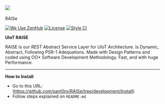 <h1><img src="http://i.imgur.com/Ftmda0f.png"/></h1>RAISe
<br>

[![We Use ZenHub](https://raw.githubusercontent.com/ZenHubIO/support/master/zenhub-badge.png)](https://zenhub.com) [![License](https://img.shields.io/badge/License-Apache%202.0-blue.svg)](https://opensource.org/licenses/Apache-2.0) [![Style CI](https://styleci.io/repos/91028140/shield?style=flat)](https://styleci.io/repos/91028140/)

<b>UIoT RAISE</b><br>

RAISE is our <i>REST</i>  Abstract Service Layer for UIoT Architecture. Is Dynamic, Abstract, Following PSR-1 Adequations. Made with Design Patterns and coded using OO* Software Development Methodology. Fast, and with huge Performance.

----------------------------------------------------

<b>How to Install</b><br>

+ Go to this URL: (https://github.com/sant0ro/RAISe/tree/development/Install)
+ Follow steps explained on `README.md`
